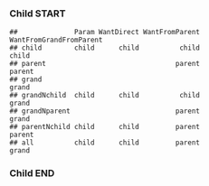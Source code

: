 ### Child START

    ##              Param WantDirect WantFromParent WantFromGrandFromParent
    ## child        child      child          child                   child
    ## parent                                parent                  parent
    ## grand                                                          grand
    ## grandNchild  child      child          child                   grand
    ## grandNparent                          parent                   grand
    ## parentNchild child      child         parent                  parent
    ## all          child      child         parent                   grand

### Child END
